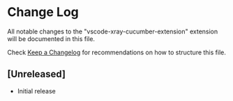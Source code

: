 # Change Log

All notable changes to the "vscode-xray-cucumber-extension" extension will be documented in this file.

Check [Keep a Changelog](http://keepachangelog.com/) for recommendations on how to structure this file.

## [Unreleased]

- Initial release